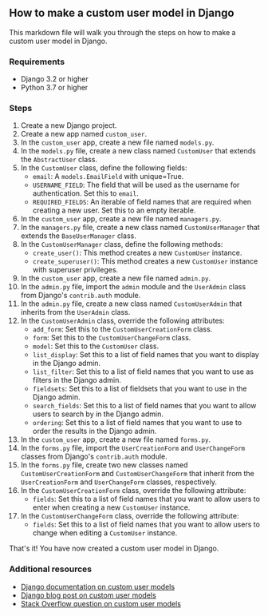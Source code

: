 
## How to make a custom user model in Django

This markdown file will walk you through the steps on how to make a custom user model in Django.

### Requirements

* Django 3.2 or higher
* Python 3.7 or higher

### Steps

1. Create a new Django project.
2. Create a new app named `custom_user`.
3. In the `custom_user` app, create a new file named `models.py`.
4. In the `models.py` file, create a new class named `CustomUser` that extends the `AbstractUser` class.
5. In the `CustomUser` class, define the following fields:
   * `email`: A `models.EmailField` with unique=True.
   * `USERNAME_FIELD`: The field that will be used as the username for authentication. Set this to `email`.
   * `REQUIRED_FIELDS`: An iterable of field names that are required when creating a new user. Set this to an empty iterable.
6. In the `custom_user` app, create a new file named `managers.py`.
7. In the `managers.py` file, create a new class named `CustomUserManager` that extends the `BaseUserManager` class.
8. In the `CustomUserManager` class, define the following methods:
   * `create_user()`: This method creates a new `CustomUser` instance.
   * `create_superuser()`: This method creates a new `CustomUser` instance with superuser privileges.
9. In the `custom_user` app, create a new file named `admin.py`.
10. In the `admin.py` file, import the `admin` module and the `UserAdmin` class from Django's `contrib.auth` module.
11. In the `admin.py` file, create a new class named `CustomUserAdmin` that inherits from the `UserAdmin` class.
12. In the `CustomUserAdmin` class, override the following attributes:
    * `add_form`: Set this to the `CustomUserCreationForm` class.
    * `form`: Set this to the `CustomUserChangeForm` class.
    * `model`: Set this to the `CustomUser` class.
    * `list_display`: Set this to a list of field names that you want to display in the Django admin.
    * `list_filter`: Set this to a list of field names that you want to use as filters in the Django admin.
    * `fieldsets`: Set this to a list of fieldsets that you want to use in the Django admin.
    * `search_fields`: Set this to a list of field names that you want to allow users to search by in the Django admin.
    * `ordering`: Set this to a list of field names that you want to use to order the results in the Django admin.
13. In the `custom_user` app, create a new file named `forms.py`.
14. In the `forms.py` file, import the `UserCreationForm` and `UserChangeForm` classes from Django's `contrib.auth` module.
15. In the `forms.py` file, create two new classes named `CustomUserCreationForm` and `CustomUserChangeForm` that inherit from the `UserCreationForm` and `UserChangeForm` classes, respectively.
16. In the `CustomUserCreationForm` class, override the following attribute:
    * `fields`: Set this to a list of field names that you want to allow users to enter when creating a new `CustomUser` instance.
17. In the `CustomUserChangeForm` class, override the following attribute:
    * `fields`: Set this to a list of field names that you want to allow users to change when editing a `CustomUser` instance.

That's it! You have now created a custom user model in Django.

### Additional resources

* [Django documentation on custom user models](https://docs.djangoproject.com/en/stable/topics/auth/customizing/#custom-user-models)
* [Django blog post on custom user models](https://www.djangoproject.com/weblog/2012/oct/22/custom-user-models/)
* [Stack Overflow question on custom user models](https://stackoverflow.com/questions/1964508/django-custom-user-model)
